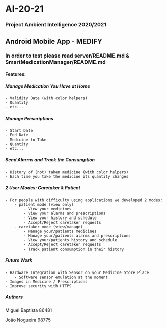 # AI-20-21
### Project Ambient Intelligence 2020/2021

## Android Mobile App - MEDIFY

### In order to test please read server/README.md & SmartMedicationManager/README.md

#### Features:

##### Manage Medication You Have at Home
    - Validity Date (with color helpers)
    - Quantity
    - etc...

##### Manage Prescriptions
    - Start Date
    - End Date
    - Medicine to Take
    - Quantity
    - etc...

##### Send Alarms and Track the Consumption
    - History of (not) taken medicine (with color helpers)
    - Each time you take the medicine its quantity changes

##### 2 User Modes: Caretaker & Patient
    - For people with difficulty using applications we developed 2 modes:
        - patient mode (view only)
            - View your medicines
            - View your alarms and prescriptions
            - View your history and schedule
            - Accept/Reject caretaker requests
        - caretaker mode (view/manage)
            - Manage your/patients medicines
            - Manage your/patients alarms and prescriptions
            - View your/patients history and schedule
            - Accept/Reject caretaker requests
            - Track patient consumption in their history

##### Future Work
    - Hardware Integration with Sensor on your Medicine Store Place
        - Software sensor emulation at the moment
    - Images in Medicine / Prescriptions
    - Improve security with HTTPS
    
##### Authors

Miguel Baptista 86481

João Nogueira 98775

